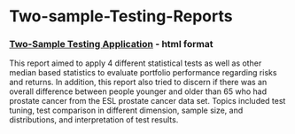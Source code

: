 # Two-sample-Testing-Reports
### [Two-Sample Testing Application](https://statallen.github.io/Two-sample-Testing-Application/Two-sample%20Testing%20Application.html) - html format
This report aimed to apply 4 different statistical tests as well as other median based statistics to evaluate portfolio performance regarding risks and returns. In addition, this report also tried to discern if there was an overall difference between people younger and older than 65 who had prostate cancer from the ESL prostate cancer data set. Topics included test tuning, test comparison in different dimension, sample size, and distributions, and interpretation of test results. 
